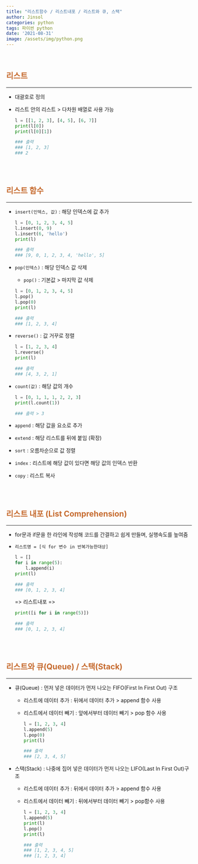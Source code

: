 ```yaml
---
title: "리스트함수 / 리스트내포 / 리스트와 큐, 스택"
author: Jinsol
categories: python
tags: 파이썬 python
date: '2021-08-31'
image: /assets/img/python.png
---
```


<br>

## <span style="color:#c66b2f">리스트</span>
<hr>

- 대괄호로 정의

- 리스트 안의 리스트 > 다차원 배열로 사용 가능

    ```python
    l = [[1, 2, 3], [4, 5], [6, 7]]
    print(l[0])
    print(l[0][1])

    ### 출력
    ### [1, 2, 3]
    ### 2
    ```

<br><br>

## <span style="color:#c66b2f">리스트 함수</span>
<hr>

- `insert(인덱스, 값)` : 해당 인덱스에 값 추가

    ```python
    l = [0, 1, 2, 3, 4, 5]
    l.insert(0, 9)
    l.insert(6, 'hello')
    print(l)

    ### 출력
    ### [9, 0, 1, 2, 3, 4, 'hello', 5]
    ```

- `pop(인덱스)` : 해당 인덱스 값 삭제
    - `pop()` : 기본값 > 마지막 값 삭제

    ```python
    l = [0, 1, 2, 3, 4, 5]
    l.pop()
    l.pop(0)
    print(l)

    ### 출력
    ### [1, 2, 3, 4]
    ```

- `reverse()` : 값 거꾸로 정렬

    ```python
    l = [1, 2, 3, 4]
    l.reverse()
    print(l)

    ### 출력
    ### [4, 3, 2, 1]
    ```

- `count(값)` : 해당 값의 개수

    ```python
    l = [0, 1, 1, 1, 2, 2, 3]
    print(l.count(1))

    ### 출력 > 3
    ```

- `append` : 해당 값을 요소로 추가

- `extend` : 해당 리스트를 뒤에 붙임 (확장)

- `sort` : 오름차순으로 값 정렬

- `index` : 리스트에 해당 값이 있다면 해당 값의 인덱스 반환

- `copy` : 리스트 복사

<br><br>

## <span style="color:#c66b2f">리스트 내포 (List Comprehension)</span>
<hr>
 
- for문과 if문을 한 라인에 작성해 코드를 간결하고 쉽게 만들며, 실행속도를 높여줌

- `리스트명 = [식 for 변수 in 반복가능한대상]`

    ```python
    l = []
    for i in range(5):
        l.append(i)
    print(l)

    ### 출력
    ### [0, 1, 2, 3, 4]
    ```

    => 리스트내포 =>

    ```python
    print([i for i in range(5)])

    ### 출력
    ### [0, 1, 2, 3, 4]
    ```
    
<br><br>

## <span style="color:#c66b2f">리스트와 큐(Queue) / 스택(Stack)</span>
<hr>

- 큐(Queue) : 먼저 넣은 데이터가 먼저 나오는 FIFO(First In First Out) 구조

    - 리스트에 데이터 추가 : 뒤에서 데이터 추가 > append 함수 사용
    - 리스트에서 데이터 빼기 : 앞에서부터 데이터 빼기 > pop 함수 사용

        ```python
        l = [1, 2, 3, 4]
        l.append(5)
        l.pop(0)
        print(l)

        ### 출력
        ### [2, 3, 4, 5]
        ``` 

- 스택(Stack) : 나중에 집어 넣은 데이터가 먼저 나오는 LIFO(Last In First Out)구조

    - 리스트에 데이터 추가 : 뒤에서 데이터 추가 > append 함수 사용
    - 리스트에서 데이터 빼기 : 뒤에서부터 데이터 빼기 > pop함수 사용
    
        ```python
        l = [1, 2, 3, 4]
        l.append(5)
        print(l)
        l.pop()
        print(l)

        ### 출력
        ### [1, 2, 3, 4, 5]
        ### [1, 2, 3, 4]
        ``` 